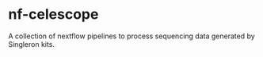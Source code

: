 # nf-celescope
A collection of nextflow pipelines to process sequencing data generated by Singleron kits.
